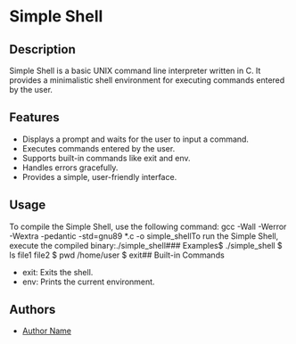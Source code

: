 # Simple Shell

## Description
Simple Shell is a basic UNIX command line interpreter written in C. It provides a minimalistic shell environment for executing commands entered by the user.

## Features
- Displays a prompt and waits for the user to input a command.
- Executes commands entered by the user.
- Supports built-in commands like exit and env.
- Handles errors gracefully.
- Provides a simple, user-friendly interface.

## Usage
To compile the Simple Shell, use the following command:
gcc -Wall -Werror -Wextra -pedantic -std=gnu89 *.c -o simple_shellTo run the Simple Shell, execute the compiled binary:./simple_shell### Examples$ ./simple_shell $ ls file1 file2 $ pwd /home/user $ exit## Built-in Commands
- exit: Exits the shell.
- env: Prints the current environment.

## Authors
- [Author Name](https://github.com/habte032)
